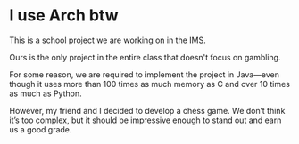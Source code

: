 # I use Arch btw

This is a school project we are working on in the IMS.

Ours is the only project in the entire class that doesn't focus on gambling.

For some reason, we are required to implement the project in Java—even though it uses more than 100 times as much memory as C and over 10 times as much as Python.

However, my friend and I decided to develop a chess game. We don’t think it’s too complex, but it should be impressive enough to stand out and earn us a good grade.
